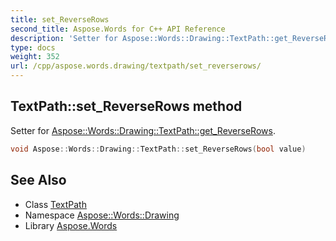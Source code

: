 ```yaml
---
title: set_ReverseRows
second_title: Aspose.Words for C++ API Reference
description: 'Setter for Aspose::Words::Drawing::TextPath::get_ReverseRows.'
type: docs
weight: 352
url: /cpp/aspose.words.drawing/textpath/set_reverserows/
---
```

## TextPath::set_ReverseRows method


Setter for [Aspose::Words::Drawing::TextPath::get_ReverseRows](../get_reverserows/).

```cpp
void Aspose::Words::Drawing::TextPath::set_ReverseRows(bool value)
```

## See Also

* Class [TextPath](../)
* Namespace [Aspose::Words::Drawing](../../)
* Library [Aspose.Words](../../../)

